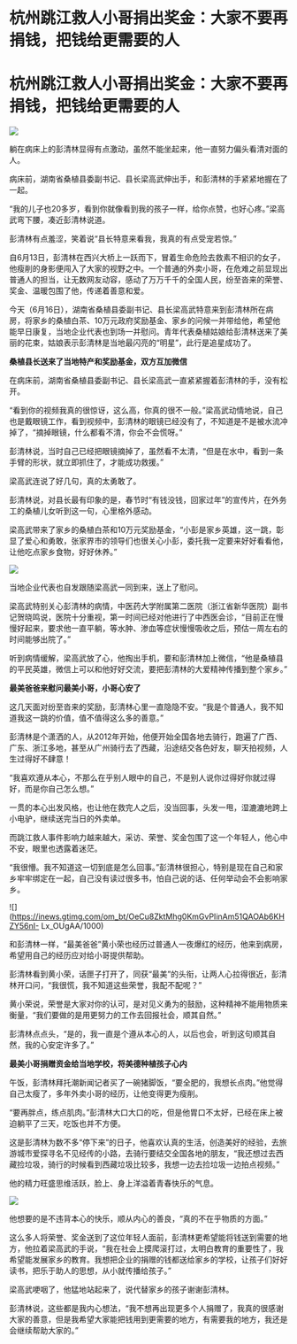 # 杭州跳江救人小哥捐出奖金：大家不要再捐钱，把钱给更需要的人

# 杭州跳江救人小哥捐出奖金：大家不要再捐钱，把钱给更需要的人

![](https://inews.gtimg.com/om_bt/Olk_awifKe0sI8LeJdcpr87ix71lc4vBNbTiKnKhh2IOYAA/1000)

躺在病床上的彭清林显得有点激动，虽然不能坐起来，他一直努力偏头看清对面的人。

病床前，湖南省桑植县委副书记、县长梁高武伸出手，和彭清林的手紧紧地握在了一起。

“我的儿子也20多岁，看到你就像看到我的孩子一样，给你点赞，也好心疼。”梁高武弯下腰，凑近彭清林说道。

彭清林有点羞涩，笑着说“县长特意来看我，我真的有点受宠若惊。”

自6月13日，彭清林在西兴大桥上一跃而下，冒着生命危险去救素不相识的女子，他瘦削的身影便闯入了大家的视野之中。一个普通的外卖小哥，在危难之前显现出普通人的担当，让无数网友动容，感动了万万千千的全国人民，纷至沓来的荣誉、奖金、温暖包围了他，传递着善意和爱。

今天（6月16日），湖南省桑植县委副书记、县长梁高武特意来到彭清林所在病房，将家乡的桑植白茶、10万元政府奖励基金、家乡的问候一并带给他，希望他能早日康复，当地企业代表也到场一并慰问。青年代表桑植姑娘给彭清林送来了美丽的花束，姑娘表示彭清林是当地最闪亮的“明星”，此行是追星成功了。

**桑植县长送来了当地特产和奖励基金，双方互加微信**

在病床前，湖南省桑植县委副书记、县长梁高武一直紧紧握着彭清林的手，没有松开。

“看到你的视频我真的很惊讶，这么高，你真的很不一般。”梁高武动情地说，自己也是戴眼镜工作，看到视频中，彭清林的眼镜已经没有了，不知道是不是被水流冲掉了，“摘掉眼镜，什么都看不清，你会不会慌呀。”

彭清林说，当时自己已经把眼镜摘掉了，虽然看不太清，“但是在水中，看到一条手臂的形状，就立即抓住了，才能成功救援。”

梁高武连说了好几句，真的太勇敢了。

彭清林说，对县长最有印象的是，春节时“有钱没钱，回家过年”的宣传片，在外务工的桑植儿女听到这一句，心里格外感动。

梁高武带来了家乡的桑植白茶和10万元奖励基金，“小彭是家乡英雄，这一跳，彰显了爱心和勇敢，张家界市的领导们也很关心小彭，委托我一定要来好好看看他，让他吃点家乡食物，好好休养。”

![](https://inews.gtimg.com/om_bt/OwrW9JgXCZZm1sHaCBUbm0hhC9KcrwQqADZF5mGQLMldAAA/1000)

当地企业代表也自发跟随梁高武一同到来，送上了慰问。

梁高武特别关心彭清林的病情，中医药大学附属第二医院（浙江省新华医院）副书记贺晓鸣说，医院十分重视，第一时间已经对他进行了中西医会诊，“目前正在慢慢好起来，要求他一直平躺，等水肿、渗血等症状慢慢吸收之后，预估一周左右的时间能够出院了。”

听到病情缓解，梁高武放了心，他掏出手机，要和彭清林加上微信，“他是桑植县的平民英雄，微信上可以和他好好交流，要把彭清林的大爱精神传播到整个家乡。”

**最美爸爸来慰问最美小哥，小哥心安了**

这几天面对纷至沓来的奖励，彭清林心里一直隐隐不安。“我是个普通人，我不知道我这一跳的价值，值不值得这么多的善意。”

彭清林是个潇洒的人，从2012年开始，他便开始全国各地去骑行，跑遍了广西、广东、浙江多地，甚至从广州骑行去了西藏，沿途结交各色好友，聊天拍视频，人生过得好不肆意！

“我喜欢遵从本心，不那么在乎别人眼中的自己，不是别人说你过得好你就过得好，而是你自己怎么想。”

一贯的本心出发风格，也让他在救完人之后，没当回事，头发一甩，湿漉漉地跨上小电驴，继续送完当日的外卖单。

而跳江救人事件影响力越来越大，采访、荣誉、奖金包围了这一个年轻人，他心中不安，眼里也透露着迷茫。

“我很懵。我不知道这一切到底是怎么回事。”彭清林很担心，特别是现在自己和家乡牢牢绑定在一起，自己没有读过很多书，怕自己说的话、任何举动会不会影响家乡。

![](https://inews.gtimg.com/om_bt/OeCu8ZktMhg0KmGvPIinAm51QAOAb6KHZY56nI-
Lx_OUgAA/1000)

和彭清林一样，“最美爸爸”黄小荣也经历过普通人一夜爆红的经历，他来到病房，希望用自己的经历应对给小哥提供帮助。

彭清林看到黄小荣，话匣子打开了，同获“最美”的头衔，让两人心拉得很近，彭清林开口问，“我很慌，我不知道这些荣誉，我配不配呢？”

黄小荣说，荣誉是大家对你的认可，是对见义勇为的鼓励，这种精神不能用物质来衡量，“我们要做的是用更努力的工作去回报社会，顺其自然。”

彭清林点点头，“是的，我一直是个遵从本心的人，以后也会，听到这句顺其自然，我的心安定许多了。”

**最美小哥捐赠资金给当地学校，将美德种植孩子心内**

午饭，彭清林拜托潮新闻记者买了一碗猪脚饭，“要全肥的，我想长点肉。”他觉得自己太瘦了，多年外卖小哥的经历，让他变得更为瘦削。

“要再胖点，练点肌肉。”彭清林大口大口的吃，但是他胃口不太好，已经在床上被迫躺平了三天，吃饭也并不方便。

这是彭清林为数不多“停下来”的日子，他喜欢认真的生活，创造美好的经验，去旅游城市爱探寻名不见经传的小路，去骑行要结交全国各地的朋友，“我还想过去西藏捡垃圾，骑行的时候看到西藏垃圾比较多，我想一边去捡垃圾一边拍点视频。”

他的精力旺盛思维活跃，脸上、身上洋溢着青春快乐的气息。

![](https://inews.gtimg.com/om_bt/OVFX0nyswAWsKHoDwBD3UUC4GFDHVG7Xr4z3JbY5y2yQkAA/1000)

他想要的是不违背本心的快乐，顺从内心的善良，“真的不在乎物质的方面。”

这么多人将荣誉、奖金送到了这位年轻人面前，彭清林更希望能将钱送到需要的地方，他拉着梁高武的手说，“我在社会上摸爬滚打过，太明白教育的重要性了，我希望能发展家乡的教育。我想把企业的捐赠的钱都送给家乡的学校，让孩子们好好读书，把乐于助人的思想，从小就传播给孩子。”

梁高武哽咽了，他猛地站起来了，说代替家乡的孩子谢谢彭清林。

彭清林说，这些都是我内心想法，“我不想再出现更多个人捐赠了，我真的很感谢大家的善意，但是我希望大家能把钱用到更需要的地方，有需要我的地方，我还是会继续帮助大家的。”

